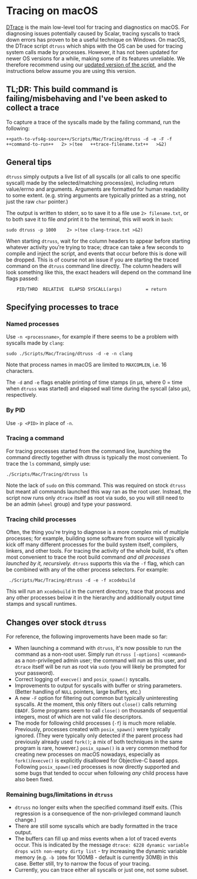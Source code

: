 # Tracing on macOS

[DTrace](https://en.wikipedia.org/wiki/DTrace) is the main low-level tool for tracing and diagnostics on macOS.
For diagnosing issues potentially caused by Scalar, tracing syscalls to track down errors has proven to be a useful technique on Windows.
On macOS, the DTrace script `dtruss` which ships with the OS can be used for tracing system calls made by processes.
However, it has not been updated for newer OS versions for a while, making some of its features unreliable.
We therefore recommend using our [updated version of the script](./dtruss), and the instructions below assume you are using this version.

## TL;DR: This build command is failing/misbehaving and I've been asked to collect a trace

To capture a trace of the syscalls made by the failing command, run the following:

    ++path-to-vfs4g-source++/Scripts/Mac/Tracing/dtruss -d -e -F -f    ++command-to-run++   2> >(tee   ++trace-filename.txt++   >&2)

## General tips

`dtruss` simply outputs a live list of all syscalls (or all calls to one specific syscall) made by the selected/matching process(es), including return value/errno and arguments.
Arguments are formatted for human readability to some extent. (e.g. string arguments are typically printed as a string, not just the raw `char` pointer.)

The output is written to stderr, so to save it to a file use `2> filename.txt`, or to both save it to file *and* print it to the terminal, this will work in `bash`:

    sudo dtruss -p 1000    2> >(tee clang-trace.txt >&2)

When starting `dtruss`, wait for the column headers to appear before starting whatever activity you're trying to trace; dtrace can take a few seconds to compile and inject the script, and events that occur before this is done will be dropped.
This is of course not an issue if you are starting the traced command on the `dtruss` command line directly.
The column headers will look something like this, the exact headers will depend on the command line flags passed:

    	PID/THRD  RELATIVE  ELAPSD SYSCALL(args) 		 = return

## Specifying processes to trace

### Named processes

Use `-n <processname>`, for example if there seems to be a problem with syscalls made by `clang`:

    sudo ./Scripts/Mac/Tracing/dtruss -d -e -n clang

Note that process names in macOS are limited to `MAXCOMLEN`, i.e. 16 characters.

The `-d` and `-e` flags enable printing of time stamps (in µs, where 0 = time when `dtruss` was started) and elapsed wall time during the syscall (also µs), respectively. 

### By PID

Use `-p <PID>` in place of `-n`.

### Tracing a command

For tracing processes started from the command line, launching the command directly together with dtruss is typically the most convenient. To trace the `ls` command, simply use:

    ./Scripts/Mac/Tracing/dtruss ls 

Note the lack of `sudo` on this command. This was required on stock `dtruss` but meant all commands launched this way ran as the root user. Instead, the script now runs only `dtrace` itself as root via sudo, so you will still need to be an admin (`wheel` group) and type your password.

### Tracing child processes

Often, the thing you're trying to diagnose is a more complex mix of multiple processes; for example, building some software from source will typically kick off many different processes for the build system itself, compilers, linkers, and other tools. For tracing the activity of the whole build, it's often most convenient to trace the root build command *and all processes launched by it, recursively.*
`dtruss` supports this via the `-f` flag, which can be combined with any of the other process selectors. For example:

     ./Scripts/Mac/Tracing/dtruss -d -e -f xcodebuild

This will run an `xcodebuild` in the current directory, trace that process and any other processes below it in the hierarchy and additionally output time stamps and syscall runtimes.

## Changes over stock `dtruss`

For reference, the following improvements have been made so far:

 * When launching a command with `dtruss`, it's now possible to run the command as a non-root user. Simply run `dtruss [-options] <command>` as a non-privileged admin user; the command will run as this user, and `dtrace` itself will be run as root via `sudo` (you will likely be prompted for your password).
 * Correct logging of `execve()` and `posix_spawn()` syscalls.
 * Improvements to output for syscalls with buffer or string parameters. (Better handling of `NULL` pointers, large buffers, etc.)  
 * A new `-F` option for filtering out common but typically uninteresting syscalls. At the moment, this only filters out `close()` calls returning `EBADF`. Some programs seem to call `close()` on thousands of sequential integers, most of which are not valid file descriptors.
 * The mode for following child processes (`-f`) is much more reliable. Previously, processes created with `posix_spawn()` were typically ignored. (They were typically only detected if the parent process had previously already used `fork()`; a mix of both techniques in the same program is rare, however.) `posix_spawn()` is a very common method for creating new processes on macOS nowadays, especially as `fork()`/`execve()` is explicitly disallowed for Objective-C based apps. Following `posix_spawn()`ed processes is now directly supported and some bugs that tended to occur when following *any* child process have also been fixed.

### Remaining bugs/limitations in `dtruss`

 * `dtruss` no longer exits when the specified command itself exits. (This regression is a consequence of the non-privileged command launch change.)
 * There are still some syscalls which are badly formatted in the trace output.
 * The buffers can fill up and miss events when a lot of traced events occur. This is indicated by the message `dtrace: 6228 dynamic variable drops with non-empty dirty list` - try increasing the dynamic variable memory (e.g. `-b 100m` for 100MB - default is currently 30MB) in this case. Better still, try to narrow the focus of your tracing.
 * Currently, you can trace either all syscalls or just one, not some subset.

